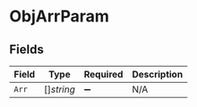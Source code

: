 # ObjArrParam


## Fields

| Field              | Type               | Required           | Description        |
| ------------------ | ------------------ | ------------------ | ------------------ |
| `Arr`              | []*string*         | :heavy_minus_sign: | N/A                |